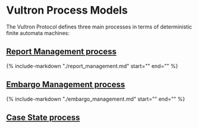 # Vultron Process Models

The Vultron Protocol defines three main processes in terms of deterministic finite automata machines:

## [Report Management process](./report_management.md)

{% include-markdown "./report_management.md" start="<!-- rm-state-machine-start -->" end="<!-- rm-state-machine-end -->" %}

## [Embargo Management process](.embargo_management.md)

{% include-markdown "./embargo_management.md" start="<!-- em-state-machine-start -->" end="<!-- em-state-machine-end -->" %}

## [Case State process](./case_state.md)

